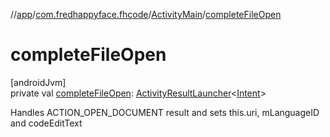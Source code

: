 //[app](../../../index.md)/[com.fredhappyface.fhcode](../index.md)/[ActivityMain](index.md)/[completeFileOpen](complete-file-open.md)

# completeFileOpen

[androidJvm]\
private val [completeFileOpen](complete-file-open.md): [ActivityResultLauncher](https://developer.android.com/reference/kotlin/androidx/activity/result/ActivityResultLauncher.html)&lt;[Intent](https://developer.android.com/reference/kotlin/android/content/Intent.html)&gt;

Handles ACTION_OPEN_DOCUMENT result and sets this.uri, mLanguageID and codeEditText

